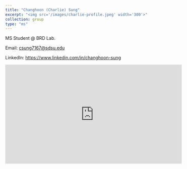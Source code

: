 ```yaml
---
title: "Changhoon (Charlie) Sung"
excerpt: "<img src='/images/charlie-profile.jpeg' width='300'>"
collection: group
type: "ms"
---
```


MS Student @ BRD Lab.

Email: csung7167@sdsu.edu

LinkedIn: https://www.linkedin.com/in/changhoon-sung
  
<iframe width="560" height="315" src="https://www.youtube.com/embed/eJ1wwieQkgk" title="YouTube video player" frameborder="0" allow="accelerometer; autoplay; clipboard-write; encrypted-media; gyroscope; picture-in-picture; web-share" allowfullscreen></iframe>